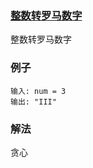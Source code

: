### [整数转罗马数字](https://leetcode.cn/problems/integer-to-roman/)
整数转罗马数字
### 例子
```text
输入: num = 3
输出: "III"
```
### 解法
贪心
